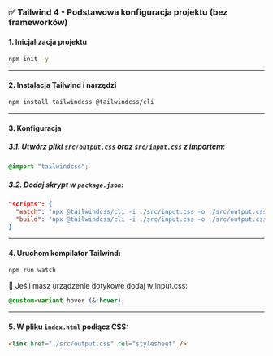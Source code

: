 ### ✅ **Tailwind 4 - Podstawowa konfiguracja projektu (bez frameworków)**

#### **1. Inicjalizacja projektu**

```bash
npm init -y
```
---

#### **2. Instalacja Tailwind i narzędzi**

```bash
npm install tailwindcss @tailwindcss/cli
```
---

#### **3. Konfiguracja**

##### 3.1. Utwórz pliki `src/output.css` oraz `src/input.css` z importem:

```css
@import "tailwindcss";
```

##### 3.2. Dodaj skrypt w `package.json`:

```json
"scripts": {
  "watch": "npx @tailwindcss/cli -i ./src/input.css -o ./src/output.css --watch",
  "build": "npx @tailwindcss/cli -i ./src/input.css -o ./src/output.css"
}
```

---

#### **4. Uruchom kompilator Tailwind:**

```bash
npm run watch
```
📌 Jeśli masz urządzenie dotykowe dodaj w input.css:
```input.css
@custom-variant hover (&:hover);
```

---

#### **5. W pliku `index.html` podłącz CSS:**

```html
<link href="./src/output.css" rel="stylesheet" />
```
